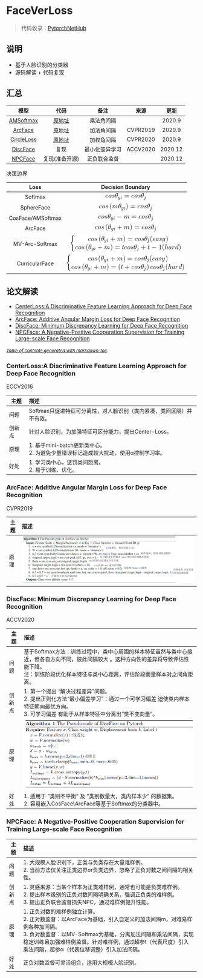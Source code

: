# FaceVerLoss
> 代码收录：[PytorchNetHub](https://github.com/bobo0810/PytorchNetHub)
>

## 说明
- 基于人脸识别的分类器
- 源码解读 + 代码复现

## 汇总
|模型|代码|备注|来源|更新|
|:---:|:----:|:---:|:------:|:------:|
|[AMSoftmax](https://arxiv.org/pdf/1801.05599.pdf)|[原地址](https://github.com/cavalleria/cavaface.pytorch)|乘法角间隔||2020.9|
|[ArcFace](https://arxiv.org/abs/1801.07698)|[原地址](https://github.com/cavalleria/cavaface.pytorch)|加法角间隔|CVPR2019|2020.9|
|[CircleLoss](https://arxiv.org/abs/2002.10857)|[原地址](https://github.com/xialuxi/CircleLoss_Face)|加权角间隔|CVPR2020|2020.9|
|[DiscFace](https://openaccess.thecvf.com/content/ACCV2020/html/Kim_DiscFace_Minimum_Discrepancy_Learning_for_Deep_Face_Recognition_ACCV_2020_paper.html)|复现|最小化差异学习|ACCV2020|2020.12|
|[NPCFace](https://arxiv.org/abs/2007.10172)|复现(准备开源)|正负联合监督||2020.12|

决策边界

|Loss|Decision Boundary|
|:---:|:----:|
|Softmax|![](imgs/Softmax.gif)|
|SphereFace|![](imgs/SphereFace.gif)|
|CosFace/AMSoftmax|![](imgs/CosFace.gif)|
|ArcFace|![](imgs/ArcFace.gif)|
|MV-Arc-Softmax|![](imgs/MV-Arc-Softmax.gif)|
|CurricularFace|![](imgs/CurricularFace.gif)|
## 论文解读

- [CenterLoss:A Discriminative Feature Learning Approach for Deep Face Recognition](#centerloss-a-discriminative-feature-learning-approach-for-deep-face-recognition)
- [ArcFace: Additive Angular Margin Loss for Deep Face Recognition](#arcface--additive-angular-margin-loss-for-deep-face-recognition)
- [DiscFace: Minimum Discrepancy Learning for Deep Face Recognition](#discface--minimum-discrepancy-learning-for-deep-face-recognition)
- [NPCFace: A Negative-Positive Cooperation Supervision for Training Large-scale Face Recognition](#npcface--a-negative-positive-cooperation-supervision-for-training-large-scale-face-recognition)

<small><i><a href='http://ecotrust-canada.github.io/markdown-toc/'>Table of contents generated with markdown-toc</a></i></small>

### CenterLoss:A Discriminative Feature Learning Approach for Deep Face Recognition

ECCV2016

| 主题   | 描述                                                         |
| ------ | :----------------------------------------------------------- |
| 问题   | Softmax只促进特征可分离性，对人脸识别（类内紧凑，类间区隔）并不有效。 |
| 创新点 | 针对人脸识别，为加强特征可区分能力，提出Center-Loss。        |
| 原理   | 1. 基于mini-batch更新类中心。<br/>2. 为避免少量错误标记造成较大扰动，使用α控制学习率。 |
| 好处   | 1. 学习类中心，惩罚类间距离。<br/>2. 易于训练、优化。        |

### ArcFace: Additive Angular Margin Loss for Deep Face Recognition

CVPR2019

| 主题 | 描述                  |
| ---- | :-------------------- |
| 原理 | ![](imgs/ArcFace.png) |

### DiscFace: Minimum Discrepancy Learning for Deep Face Recognition

ACCV2020  

| 主题   | 描述                                                         |
| ------ | :----------------------------------------------------------- |
| 问题   | 基于Softmax方法：训练过程中，类中心周围的样本特征虽然与类中心接近，但各自方向不同，彼此间隔较大 。这种方向性的差异将导致评估性能下降。<br/>注：训练阶段优化样本特征与类中心距离，评估阶段衡量样本对之间角距离。 |
| 创新点 | 1. 第一个提出 “解决过程差异”问题。<br/>2. 提出正则化方法“最小偏差学习”：通过一个可学习偏差 迫使类内样本特征朝向最优方向。<br/>3. 可学习偏差  有助于从样本特征中分离出“类不变向量”。 |
| 原理   | ![](imgs/DiscFace.png)                                       |
| 好处   | 1. 适用于 “类别不平衡” 及 “类别数量大，类内样本少”  的数据集。<br/>2. 容易嵌入CosFace\ArcFace等基于Softmax的分类器中。 |

### NPCFace: A Negative-Positive Cooperation Supervision for Training Large-scale Face Recognition

| 主题   | 描述                                                         |
| ------ | :----------------------------------------------------------- |
| 问题   | 1. 大规模人脸识别下，正类与负类存在大量难样例。<br/>2. 当前方法仅关注正类边界or负类边界，忽略了正负对数之间间隔的相关性。 |
| 创新点 | 1. 灵感来源：当某个样本为正类难样例，通常也可能是负类难样例。<br/>2. 提出样本级别的正负对数间隔明确关系，强调正负类的难样例。<br/>3. 提出正负联合监督损失NPC，通过难样例提升性能。 |
| 原理   | 1. 正负对数的难样例独立计算。<br/>2. 正对数监督：以ArcFace为基础，引入自定义的加法间隔m，对难易样例各种加间隔。<br/>3. 负对数监督：以MV-Softmax为基础，分离加法间隔和乘法间隔，实现稳定训练且加强难样例监督。针对难样例，通过超参t（代表尺度）引入乘法间隔，超参α（代表位移调整）引入加法间隔。 |
| 好处   | 正负对数监督可灵活组合，适用大规模人脸识别。                 |


